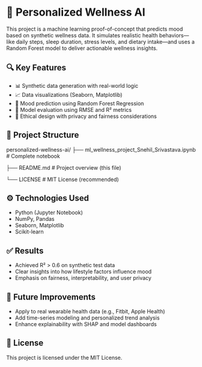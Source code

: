 # 🧠 Personalized Wellness AI

This project is a machine learning proof-of-concept that predicts mood based on synthetic wellness data. It simulates realistic health behaviors—like daily steps, sleep duration, stress levels, and dietary intake—and uses a Random Forest model to deliver actionable wellness insights.

## 🔍 Key Features

- 📊 Synthetic data generation with real-world logic
- 📈 Data visualizations (Seaborn, Matplotlib)
- 🤖 Mood prediction using Random Forest Regression
- 🧪 Model evaluation using RMSE and R² metrics
- 🔐 Ethical design with privacy and fairness considerations

## 📁 Project Structure


personalized-wellness-ai/
├── ml\_wellness\_project\_Snehil\_Srivastava.ipynb  # Complete notebook

├── README.md                                    # Project overview (this file)

└── LICENSE                                      # MIT License (recommended)


## ⚙️ Technologies Used

- Python (Jupyter Notebook)
- NumPy, Pandas
- Seaborn, Matplotlib
- Scikit-learn

## ✅ Results

- Achieved R² > 0.6 on synthetic test data
- Clear insights into how lifestyle factors influence mood
- Emphasis on fairness, interpretability, and user privacy

## 🚀 Future Improvements

- Apply to real wearable health data (e.g., Fitbit, Apple Health)
- Add time-series modeling and personalized trend analysis
- Enhance explainability with SHAP and model dashboards

## 📜 License

This project is licensed under the MIT License.
```
